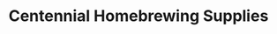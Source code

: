 ---
title: "Centennial Homebrewing Supplies"
url: /vancouver/centennial-homebrewing-supplies/
shop: Allgemein
---